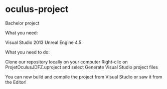 oculus-project
==============

Bachelor project

What you need:

Visual Studio 2013
Unreal Engine 4.5

What you need to do:

Clone our repository locally on your computer
Right-clic on ProjetOculusJDFZ.uproject and select Generate Visual Studio project files

You can now build and compile the project from Visual Studio or saw it from the Editor!
